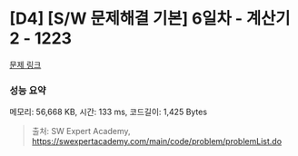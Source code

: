 # [D4] [S/W 문제해결 기본] 6일차 - 계산기2 - 1223 

[문제 링크](https://swexpertacademy.com/main/code/problem/problemDetail.do?contestProbId=AV14nnAaAFACFAYD) 

### 성능 요약

메모리: 56,668 KB, 시간: 133 ms, 코드길이: 1,425 Bytes



> 출처: SW Expert Academy, https://swexpertacademy.com/main/code/problem/problemList.do